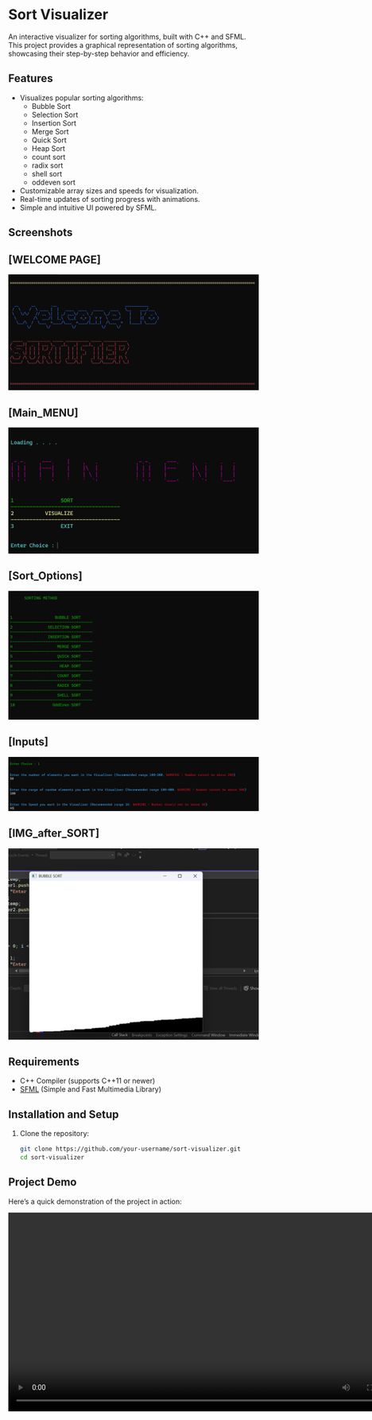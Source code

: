 # Sort Visualizer

An interactive visualizer for sorting algorithms, built with C++ and SFML. This project provides a graphical representation of sorting algorithms, showcasing their step-by-step behavior and efficiency.

## Features
- Visualizes popular sorting algorithms:
  - Bubble Sort
  - Selection Sort
  - Insertion Sort
  - Merge Sort
  - Quick Sort
  - Heap Sort
  - count sort
  - radix sort
  - shell sort
  - oddeven sort
- Customizable array sizes and speeds for visualization.
- Real-time updates of sorting progress with animations.
- Simple and intuitive UI powered by SFML.
## Screenshots

## [WELCOME PAGE]
![WELCOME PAGE](screenshots/welcome.png)

## [Main_MENU]
![WELCOME PAGE](screenshots/main_menu.png)

## [Sort_Options]
![WELCOME PAGE](screenshots/methods.png)

## [Inputs]
![WELCOME PAGE](screenshots/choices.png)

## [IMG_after_SORT]
![WELCOME PAGE](screenshots/finalsort.png)

## Requirements
- C++ Compiler (supports C++11 or newer)
- [SFML](https://www.sfml-dev.org/) (Simple and Fast Multimedia Library)

## Installation and Setup
1. Clone the repository:
   ```bash
   git clone https://github.com/your-username/sort-visualizer.git
   cd sort-visualizer

  ## Project Demo

Here’s a quick demonstration of the project in action:

<video width="800" controls>
  <source src="https://github.com/goyalkartik773/SORT_VISUALIZER/raw/main/video/sorting_window.mp4" type="video/mp4">
  Your browser does not support the video tag.
</video>



